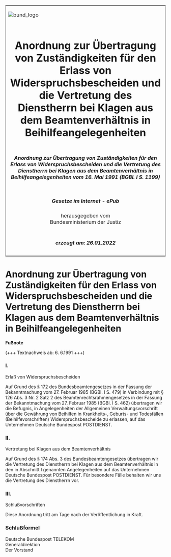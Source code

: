 <span id="DECKBLATT.html"></span>

<table border="0" frame="border" width="100%">

<tr valign="top">

<td align="left">

![bund\_logo](BfJ_2021_Web_de_de.gif)

</td>

<td align="right">

 

</td>

</tr>

<tr align="center" valign="middle">

<td colspan="2">

# Anordnung zur Übertragung von Zuständigkeiten für den Erlass von Widerspruchsbescheiden und die Vertretung des Dienstherrn bei Klagen aus dem Beamtenverhältnis in Beihilfeangelegenheiten

</td>

</tr>

<tr align="center" valign="middle">

<td colspan="2">

##### Anordnung zur Übertragung von Zuständigkeiten für den Erlass von Widerspruchsbescheiden und die Vertretung des Dienstherrn bei Klagen aus dem Beamtenverhältnis in Beihilfeangelegenheiten vom 16. Mai 1991 (BGBl. I S. 1199)

</td>

</tr>

<tr align="center" valign="middle">

<td colspan="2">

  
  

##### Gesetze im Internet - ePub  
  
herausgegeben vom  
Bundesministerium der Justiz

</td>

</tr>

<tr align="center" valign="bottom">

<td colspan="2">

  
  

##### erzeugt am: 26.01.2022

</td>

</tr>

</table>

<span id="BJNR011990991.html"></span>

# Anordnung zur Übertragung von Zuständigkeiten für den Erlass von Widerspruchsbescheiden und die Vertretung des Dienstherrn bei Klagen aus dem Beamtenverhältnis in Beihilfeangelegenheiten

<div>

  
**Fußnote**

<div class="jnhtml">

<div>

<div class="jurAbsatz">

(+++ Textnachweis ab: 6. 6.1991 +++)

</div>

</div>

</div>

</div>

<span id="BJNR011990991BJNE000100308.html"></span>

### I.  
Erlaß von Widerspruchsbescheiden

<div>

<div class="jnhtml">

<div>

<div class="jurAbsatz">

Auf Grund des § 172 des Bundesbeamtengesetzes in der Fassung der
Bekanntmachung vom 27. Februar 1985 (BGBl. I S. 479) in Verbindung mit §
126 Abs. 3 Nr. 2 Satz 2 des Beamtenrechtsrahmengesetzes in der Fassung
der Bekanntmachung vom 27. Februar 1985 (BGBl. I S. 462) übertragen wir
die Befugnis, in Angelegenheiten der Allgemeinen Verwaltungsvorschrift
über die Gewährung von Beihilfen in Krankheits-, Geburts- und
Todesfällen (Beihilfevorschriften) Widerspruchsbescheide zu erlassen,
auf das Unternehmen Deutsche Bundespost POSTDIENST.

</div>

</div>

</div>

</div>

<span id="BJNR011990991BJNE000200308.html"></span>

### II.  
Vertretung bei Klagen aus dem Beamtenverhältnis

<div>

<div class="jnhtml">

<div>

<div class="jurAbsatz">

Auf Grund des § 174 Abs. 3 des Bundesbeamtengesetzes übertragen wir die
Vertretung des Dienstherrn bei Klagen aus dem Beamtenverhältnis in den
in Abschnitt I genannten Angelegenheiten auf das Unternehmen Deutsche
Bundespost POSTDIENST. Für besondere Fälle behalten wir uns die
Vertretung des Dienstherrn vor.

</div>

</div>

</div>

</div>

<span id="BJNR011990991BJNE000300308.html"></span>

### III.  
Schlußvorschriften

<div>

<div class="jnhtml">

<div>

<div class="jurAbsatz">

Diese Anordnung tritt am Tage nach der Veröffentlichung in Kraft.

</div>

</div>

</div>

</div>

<span id="BJNR011990991BJNE000400308.html"></span>

### Schlußformel  

<div>

<div class="jnhtml">

<div>

<div class="jurAbsatz">

<span class="SP">Deutsche Bundespost TELEKOM</span>  
<span class="SP">Generaldirektion</span>  
Der Vorstand

</div>

</div>

</div>

</div>

